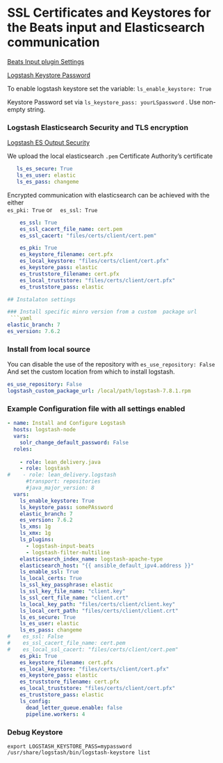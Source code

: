 # SSL Certificates and Keystores for the Beats input and Elasticsearch communication

[Beats Input plugin Settings](https://www.elastic.co/guide/en/logstash/current/plugins-inputs-beats.html)

[Logstash Keystore Password](https://www.elastic.co/guide/en/logstash/current/keystore.html#keystore-password)

To enable logstash keystore set the variable:
`ls_enable_keystore: True`

Keystore Password set via `ls_keystore_pass: yourLSpassword` . Use non-empty string.

### Logstash Elasticsearch Security and TLS encryption
[Logstash ES Output Security](https://www.elastic.co/guide/en/logstash/current/ls-security.html)

We upload the local elasticsearch `.pem` Certificate Authority’s certificate 
 ```yaml
    ls_es_secure: True
    ls_es_user: elastic
    ls_es_pass: changeme
```
Encrypted communication with elasticsearch can be achieved with the either  
`es_pki: True` or `  es_ssl: True`

```yaml
    es_ssl: True
    es_ssl_cacert_file_name: cert.pem
    es_ssl_cacert: "files/certs/client/cert.pem"
```

```yaml
    es_pki: True
    es_keystore_filename: cert.pfx
    es_local_keystore: "files/certs/client/cert.pfx"
    es_keystore_pass: elastic
    es_truststore_filename: cert.pfx
    es_local_truststore: "files/certs/client/cert.pfx"
    es_truststore_pass: elastic

## Instalaton settings

### Install specific minro version from a custom  package url
 ```yaml
elastic_branch: 7
es_version: 7.6.2                                                                                                             
````
### Install from local source
You can disable the use of the repository with  `es_use_repository: False`
And set the custom location from which to install logstash.
```yaml
es_use_repository: False
logstash_custom_package_url: /local/path/logstash-7.8.1.rpm
```
    
    
### Example Configuration file with all settings enabled
```yaml
- name: Install and Configure Logstash
  hosts: logstash-node
  vars:
    solr_change_default_password: False
  roles:
 
    - role: lean_delivery.java
    - role: logstash
#    - role: lean_delivery.logstash
      #transport: repositories
      #java_major_version: 8
  vars:
    ls_enable_keystore: True
    ls_keystore_pass: somePAssword
    elastic_branch: 7
    es_version: 7.6.2
    ls_xms: 1g
    ls_xmx: 1g
    ls_plugins:
      - logstash-input-beats
      - logstash-filter-multiline
    elasticsearch_index_name: logstash-apache-type
    elasticsearch_host: "{{ ansible_default_ipv4.address }}"
    ls_enable_ssl: True
    ls_local_certs: True
    ls_ssl_key_passphrase: elastic
    ls_ssl_key_file_name: "client.key"
    ls_ssl_cert_file_name: "client.crt"
    ls_local_key_path: "files/certs/client/client.key"
    ls_local_cert_path: "files/certs/client/client.crt"
    ls_es_secure: True
    ls_es_user: elastic
    ls_es_pass: changeme
#    es_ssl: False
#    es_ssl_cacert_file_name: cert.pem
#    es_local_ssl_cacert: "files/certs/client/cert.pem"
    es_pki: True
    es_keystore_filename: cert.pfx
    es_local_keystore: "files/certs/client/cert.pfx"
    es_keystore_pass: elastic
    es_truststore_filename: cert.pfx
    es_local_truststore: "files/certs/client/cert.pfx"
    es_truststore_pass: elastic
    ls_config:
      dead_letter_queue.enable: false
      pipeline.workers: 4

```



### Debug Keystore
```shell script
export LOGSTASH_KEYSTORE_PASS=mypassword
/usr/share/logstash/bin/logstash-keystore list

```

